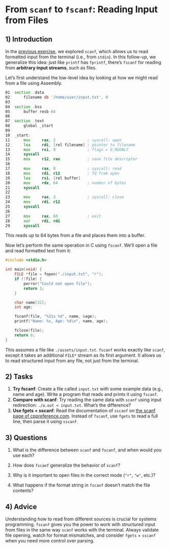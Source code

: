<!---
{
  "depends_on": ["https://github.com/STEMgraph/1394df5e-2528-4670-9398-208071d70c1b"],
  "author": "Stephan Bökelmann",
  "first_used": "2025-04-01",
  "keywords": ["fscanf", "streams", "C", "input"]
}
--->

# From `scanf` to `fscanf`: Reading Input from Files

## 1) Introduction

In the [previous exercise](https://github.com/STEMgraph/1394df5e-2528-4670-9398-208071d70c1b), we explored `scanf`, which allows us to read formatted input from the terminal (i.e., from `stdin`). In this follow-up, we generalize this idea: just like `printf` has `fprintf`, there’s `fscanf` for reading from **arbitrary input streams**, such as files.

Let’s first understand the low-level idea by looking at how we might read from a file using Assembly.

```asm
01  section .data
02      filename db '/home/user/input.txt', 0
03
04  section .bss
05      buffer resb 64
06
07  section .text
08      global _start
09
10  _start:
11      mov     rax, 2              ; syscall: open
12      lea     rdi, [rel filename] ; pointer to filename
13      mov     rsi, 0              ; flags = O_RDONLY
14      syscall
15      mov     r12, rax            ; save file descriptor
16
17      mov     rax, 0              ; syscall: read
18      mov     rdi, r12            ; fd from open
19      lea     rsi, [rel buffer]
20      mov     rdx, 64             ; number of bytes
21      syscall
22
23      mov     rax, 3              ; syscall: close
24      mov     rdi, r12
25      syscall
26
27      mov     rax, 60             ; exit
28      xor     rdi, rdi
29      syscall
```

This reads up to 64 bytes from a file and places them into a buffer.

Now let’s perform the same operation in C using `fscanf`. We’ll open a file and read formatted text from it:

```c
#include <stdio.h>

int main(void) {
    FILE *file = fopen("./input.txt", "r");
    if (!file) {
        perror("Could not open file");
        return 1;
    }

    char name[32];
    int age;

    fscanf(file, "%31s %d", name, &age);
    printf("Name: %s, Age: %d\n", name, age);

    fclose(file);
    return 0;
}
```
This assumes a file like `./assets/input.txt`.
`fscanf` works exactly like `scanf`, except it takes an additional `FILE*` stream as its first argument. It allows us to read structured input from any file, not just from the terminal.

## 2) Tasks

1. **Try fscanf**: Create a file called `input.txt` with some example data (e.g., name and age). Write a program that reads and prints it using `fscanf`.
2. **Compare with scanf**: Try reading the same data with `scanf` using input redirection: `./a.out < input.txt`. What’s the difference?
3. **Use fgets + sscanf**: Read the documentation of `sscanf` on [the scanf page of cppreference.com](https://en.cppreference.com/w/c/io/fscanf). Instead of `fscanf`, use `fgets` to read a full line, then parse it using `sscanf`.


## 3) Questions

1. What is the difference between `scanf` and `fscanf`, and when would you use each?

2. How does `fscanf` generalize the behavior of `scanf`?

3. Why is it important to open files in the correct mode (`"r"`, `"w"`, etc.)?

4. What happens if the format string in `fscanf` doesn’t match the file contents?

## 4) Advice

Understanding how to read from different sources is crucial for systems programming. `fscanf` gives you the power to work with structured input from files in the same way `scanf` works with the terminal. Always validate file opening, watch for format mismatches, and consider `fgets` + `sscanf` when you need more control over parsing.

